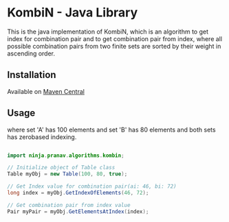 # KombiN - Java Library

This is the java implementation of KombiN, which is an algorithm to get index for combination pair and to get combination pair from index, where all possible combination pairs from two finite sets are sorted by their weight in ascending order.

## Installation

Available on [Maven Central](https://central.sonatype.com/artifact/ca.pranavpatel.algo/kombin)

## Usage

where set 'A' has 100 elements and set 'B' has 80 elements and both sets has zerobased indexing.

```java

import ninja.pranav.algorithms.kombin;

// Initialize object of Table class
Table myObj = new Table(100, 80, true);

// Get Index value for combination pair(ai: 46, bi: 72)
long index = myObj.GetIndexOfElements(46, 72);

// Get combination pair from index value
Pair myPair = myObj.GetElementsAtIndex(index);

```
